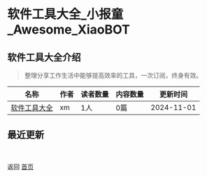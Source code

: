 # 软件工具大全_小报童_Awesome_XiaoBOT

## 软件工具大全介绍
> 整理分享工作生活中能够提高效率的工具，一次订阅，终身有效。  
  


|名称|作者|读者数量|内容数量|更新时间|
|---|---|---|---|---|
|[软件工具大全](https://xiaobot.net/p/yucca01?refer=9c3f1c95-a052-465a-9902-f6d75080262a)|xm|1人|0篇|2024-11-01|

## 最近更新



<a href="https://github.com/Reno9527/awesome-xiaobot" style="color: white; text-decoration: none;">awesome-xiaobot</a>

返回 [首页](../README.md)
